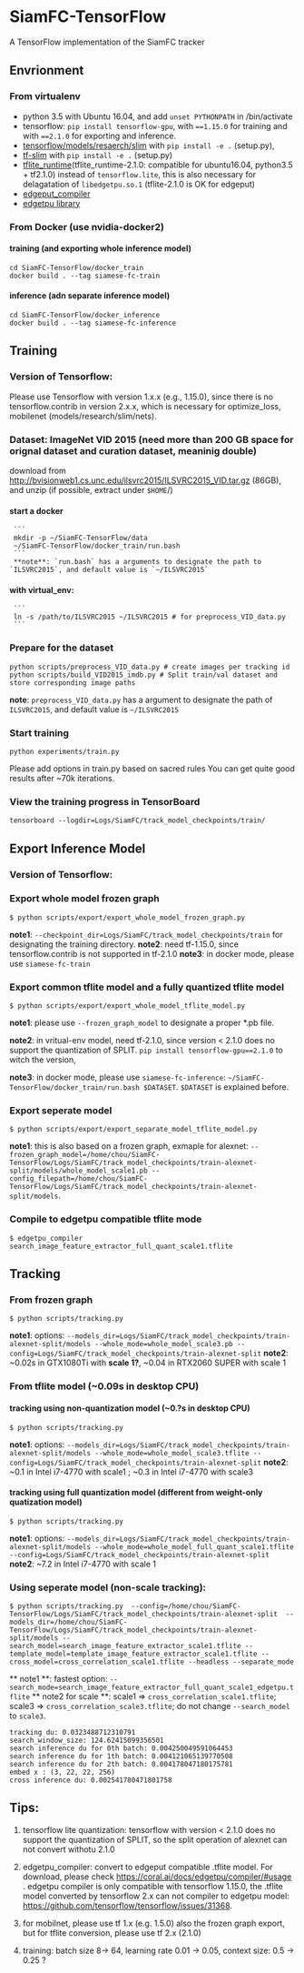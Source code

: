# SiamFC-TensorFlow
A TensorFlow implementation of the SiamFC tracker

## Envrionment
### From virtualenv
- python 3.5 with Ubuntu 16.04, and add `unset PYTHONPATH` in /bin/activate
- tensorflow: `pip install tensorflow-gpu`, with `==1.15.0` for training and with `==2.1.0` for exporting and inference.
- [tensorflow/models/resaerch/slim](https://github.com/tensorflow/models.git) with `pip install -e .` (setup.py),
- [tf-slim](https://github.com/google-research/tf-slim) with `pip install -e .` (setup.py)
- [tflite_runtime](https://www.tensorflow.org/lite/guide/python)(tflite_runtime-2.1.0: compatible for ubuntu16.04, python3.5 + tf2.1.0) instead of `tensorflow.lite`, this is also necessary for delagatation of `libedgetpu.so.1` (tflite-2.1.0 is OK for edgeput)
- [edgeput_compiler](https://coral.ai/docs/edgetpu/compiler/)
- [edgetpu library](https://coral.ai/docs/accelerator/get-started/#1b-on-mac)

### From Docker (use nvidia-docker2)
#### training (and exporting whole inference model)
```
cd SiamFC-TensorFlow/docker_train
docker build . --tag siamese-fc-train
```

#### inference (adn separate inference model)
```
cd SiamFC-TensorFlow/docker_inference
docker build . --tag siamese-fc-inference
```

## Training

### Version of Tensorflow:

Please use Tensorflow with version 1.x.x (e.g., 1.15.0), since there is no tensorflow.contrib in version 2.x.x, which is necessary for optimize_loss, mobilenet (models/research/slim/nets).

### Dataset: ImageNet VID 2015 (need more than 200 GB space for orignal dataset and curation dataset, meaninig double)

download from http://bvisionweb1.cs.unc.edu/ilsvrc2015/ILSVRC2015_VID.tar.gz (86GB), and unzip (if possible, extract under `$HOME`/)

#### start a  docker
     ```
     mkdir -p ~/SiamFC-TensorFlow/data
     ~/SiamFC-TensorFlow/docker_train/run.bash 
     ```
     **note**: `run.bash` has a arguments to designate the path to `ILSVRC2015`, and default value is `~/ILSVRC2015`

#### with virtual_env:
     ```
     ln -s /path/to/ILSVRC2015 ~/ILSVRC2015 # for preprocess_VID_data.py
     ```

### Prepare for the dataset
```
python scripts/preprocess_VID_data.py # create images per tracking id
python scripts/build_VID2015_imdb.py # Split train/val dataset and store corresponding image paths
```
**note**: `preprocess_VID_data.py` has a argument to designate the path of `ILSVRC2015`, and default value is `~/ILSVRC2015`

###  Start training
```
python experiments/train.py
```
Please add options in train.py based on sacred rules
You can get quite good results after ~70k iterations.

### View the training progress in TensorBoard
```
tensorboard --logdir=Logs/SiamFC/track_model_checkpoints/train/
```

## Export Inference  Model

### Version of Tensorflow:


### Export whole model frozen graph
```
$ python scripts/export/export_whole_model_frozen_graph.py
```
**note1**: `--checkpoint_dir=Logs/SiamFC/track_model_checkpoints/train` for designating the training directory.
**note2**: need tf-1.15.0, since tensorflow.contrib is not supported in tf-2.1.0
**note3**: in docker mode, please use `siamese-fc-train`

### Export common tflite model and a fully quantized tflite model
```
$ python scripts/export/export_whole_model_tflite_model.py
```
**note1**: please use `--frozen_graph_model` to designate a proper *.pb file.

**note2**: in vritual-env model, need tf-2.1.0, since version < 2.1.0 does no support the quantization of SPLIT. `pip install tensorflow-gpu==2.1.0` to witch the version, 

**note3**: in docker mode, please use `siamese-fc-inference`: `~/SiamFC-TensorFlow/docker_train/run.bash $DATASET`. `$DATASET` is explained before.

### Export seperate model
```
$ python scripts/export/export_separate_model_tflite_model.py
```
**note1**: this is also based on a frozen graph, exmaple for alexnet: `--frozen_graph_model=/home/chou/SiamFC-TensorFlow/Logs/SiamFC/track_model_checkpoints/train-alexnet-split/models/whole_model_scale1.pb --config_filepath=/home/chou/SiamFC-TensorFlow/Logs/SiamFC/track_model_checkpoints/train-alexnet-split/models`.


### Compile to edgetpu compatible tflite mode
```
$ edgetpu_compiler search_image_feature_extractor_full_quant_scale1.tflite
```

## Tracking

### From frozen graph
```
$ python scripts/tracking.py
```
**note1**: options: `--models_dir=Logs/SiamFC/track_model_checkpoints/train-alexnet-split/models --whole_mode=whole_model_scale3.pb --config=Logs/SiamFC/track_model_checkpoints/train-alexnet-split`
**note2**:  ~0.02s in GTX1080Ti with  **scale 1?**, ~0.04 in RTX2060 SUPER with scale 1
  
### From tflite model (~0.09s in desktop CPU)

#### tracking using non-quantization model (**~0.?s** in desktop CPU)
```
$ python scripts/tracking.py
```
**note1**: options: `--models_dir=Logs/SiamFC/track_model_checkpoints/train-alexnet-split/models --whole_mode=whole_model_scale3.tflite --config=Logs/SiamFC/track_model_checkpoints/train-alexnet-split`
**note2**: ~0.1 in Intel i7-4770 with scale1 ; ~0.3 in Intel i7-4770 with scale3


#### tracking using full quantization model (different from weight-only quatization model)
```
$ python scripts/tracking.py
```
**note1**: options: `--models_dir=Logs/SiamFC/track_model_checkpoints/train-alexnet-split/models --whole_mode=whole_model_full_quant_scale1.tflite --config=Logs/SiamFC/track_model_checkpoints/train-alexnet-split`
**note2**: ~7.2 in Intel i7-4770 with scale 1

### Using seperate model (non-scale tracking):
```
$ python scripts/tracking.py  --config=/home/chou/SiamFC-TensorFlow/Logs/SiamFC/track_model_checkpoints/train-alexnet-split  --models_dir=/home/chou/SiamFC-TensorFlow/Logs/SiamFC/track_model_checkpoints/train-alexnet-split/models --search_model=search_image_feature_extractor_scale1.tflite --template_model=template_image_feature_extractor_scale1.tflite --cross_model=cross_correlation_scale1.tflite --headless --separate_mode
```
  ** note1 **: fastest option: `--search_mode=search_image_feature_extractor_full_quant_scale1_edgetpu.tflite`
  ** note2 for scale **: scale1 => `cross_correlation_scale1.tflite`; scale3 => `cross_correlation_scale3.tflite`; do not change `--search_model` to `scale3`.
```
tracking du: 0.0323488712310791
search_window_size: 124.62415099356501
search inference du for 0th batch: 0.004250049591064453
search inference du for 1th batch: 0.004121065139770508
search inference du for 2th batch: 0.004178047180175781
embed x : (3, 22, 22, 256)
cross inference du: 0.002541780471801758
```

## Tips:
1. tensorflow lite quantization:
   tensorflow with version < 2.1.0 does no support the quantization of SPLIT, so the split operation of alexnet can not convert withotu 2.1.0

2. edgetpu_compiler: convert to edgeput compatible .tflite model. For download, please check https://coral.ai/docs/edgetpu/compiler/#usage .
edgetpu compiler is only compatible with tensorflow 1.15.0, the .tflite model converted by tensorflow 2.x can not compiler to edgetpu model: https://github.com/tensorflow/tensorflow/issues/31368.

6. for mobilnet, please use tf 1.x (e.g. 1.5.0) also the frozen graph export, but for tflite conversion, please use tf 2.x (2.1.0)

7. training: batch size 8-> 64, learning rate 0.01 -> 0.05, context size: 0.5 -> 0.25 ?
